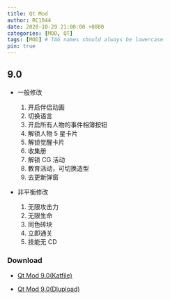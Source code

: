 ```yaml
---
title: Qt Mod
author: RC1844
date: 2020-10-29 21:00:00 +0800
categories: [MOD, QT]
tags: [MOD] # TAG names should always be lowercase
pin: true
---
```


## 9.0

- 一般修改

  1. 开启伴侣动画
  1. 切换语言
  1. 开启所有人物的事件相簿按钮
  1. 解锁人物 5 星卡片
  1. 解锁觉醒卡片
  1. 收集册
  1. 解锁 CG 活动
  1. 教育活动，可切换造型
  1. 去更新弹窗

- 非平衡修改

  1. 无限攻击力
  1. 无限生命
  1. 同色砖块
  1. 立即通关
  1. 技能无 CD

### Download

- [Qt Mod 9.0(Katfile)](https://katfile.com/lc7vtu4nxpuc/QT_9.0_Mod_V1.1.7z.html)

- [Qt Mod 9.0(Dlupload)](http://j.gs/EqWe)
